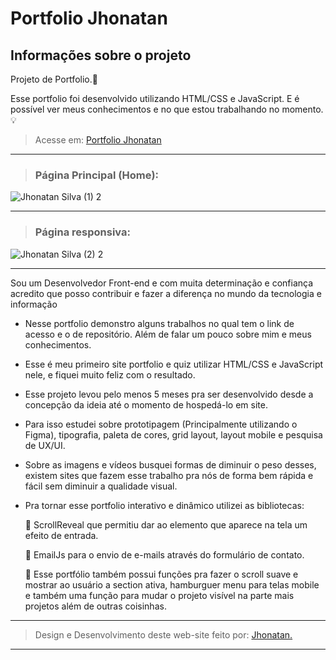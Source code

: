 # Portfolio Jhonatan

## Informações sobre o projeto

Projeto de Portfolio.💼

Esse portfolio foi desenvolvido utilizando HTML/CSS e JavaScript.
E é possível ver meus conhecimentos e no que estou trabalhando no momento. 💡

> Acesse em: [Portfolio Jhonatan](https://jhonatan777.vercel.app/ "Portfolio Jhonatan")

---

> ### Página Principal (Home):

![Jhonatan Silva (1) 2](https://github.com/Jhonatan-777/portfolio-jhonatan/assets/155544904/578ad6b7-5f9e-4d1e-bf59-28fbb05cc596)

---

> ### Página responsiva:

![Jhonatan Silva (2) 2](https://github.com/Jhonatan-777/portfolio-jhonatan/assets/155544904/cacff336-fea4-43e2-bb2b-ae0bed3371e7)

---

Sou um Desenvolvedor Front-end e com muita determinação e confiança acredito que posso contribuir e fazer a diferença no mundo da tecnologia e informação

- Nesse portfolio demonstro alguns trabalhos no qual tem o link de acesso e o de repositório. Além de falar um pouco sobre mim e meus conhecimentos.

- Esse é meu primeiro site portfolio e quiz utilizar HTML/CSS e JavaScript nele, e fiquei muito feliz com o resultado.

- Esse projeto levou pelo menos 5 meses pra ser desenvolvido desde a concepção da ideia até o momento de hospedá-lo em site.

- Para isso estudei sobre prototipagem (Principalmente utilizando o Figma), tipografia, paleta de cores, grid layout, layout mobile e pesquisa de UX/UI.

- Sobre as imagens e vídeos busquei formas de diminuir o peso desses, existem sites que fazem esse trabalho pra nós de forma bem rápida e fácil sem diminuir a qualidade visual.

- Pra tornar esse portfolio interativo e dinâmico utilizei as bibliotecas:
  
  💈 ScrollReveal que permitiu dar ao elemento que aparece na tela um efeito de entrada.
  
  📩 EmailJs para o envio de e-mails através do formulário de contato.
  
  🧱 Esse portfólio também possui funções pra fazer o scroll suave e mostrar ao usuário a section ativa, hamburguer menu para telas mobile e também uma função para mudar o projeto visível na parte mais projetos além de outras coisinhas. 


---

> Design e Desenvolvimento deste web-site feito por: [Jhonatan.](https://github.com/Jhonatan-777/ "Github Jhonatan Silva")

---
